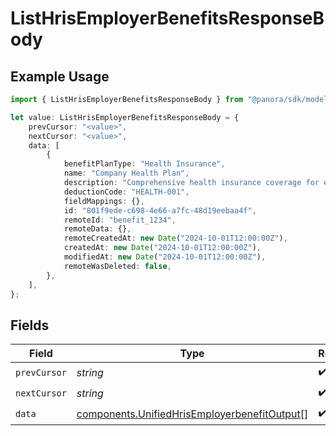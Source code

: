# ListHrisEmployerBenefitsResponseBody

## Example Usage

```typescript
import { ListHrisEmployerBenefitsResponseBody } from "@panora/sdk/models/operations";

let value: ListHrisEmployerBenefitsResponseBody = {
    prevCursor: "<value>",
    nextCursor: "<value>",
    data: [
        {
            benefitPlanType: "Health Insurance",
            name: "Company Health Plan",
            description: "Comprehensive health insurance coverage for employees",
            deductionCode: "HEALTH-001",
            fieldMappings: {},
            id: "801f9ede-c698-4e66-a7fc-48d19eebaa4f",
            remoteId: "benefit_1234",
            remoteData: {},
            remoteCreatedAt: new Date("2024-10-01T12:00:00Z"),
            createdAt: new Date("2024-10-01T12:00:00Z"),
            modifiedAt: new Date("2024-10-01T12:00:00Z"),
            remoteWasDeleted: false,
        },
    ],
};
```

## Fields

| Field                                                                                                        | Type                                                                                                         | Required                                                                                                     | Description                                                                                                  |
| ------------------------------------------------------------------------------------------------------------ | ------------------------------------------------------------------------------------------------------------ | ------------------------------------------------------------------------------------------------------------ | ------------------------------------------------------------------------------------------------------------ |
| `prevCursor`                                                                                                 | *string*                                                                                                     | :heavy_check_mark:                                                                                           | N/A                                                                                                          |
| `nextCursor`                                                                                                 | *string*                                                                                                     | :heavy_check_mark:                                                                                           | N/A                                                                                                          |
| `data`                                                                                                       | [components.UnifiedHrisEmployerbenefitOutput](../../models/components/unifiedhrisemployerbenefitoutput.md)[] | :heavy_check_mark:                                                                                           | N/A                                                                                                          |